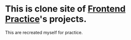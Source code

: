# This is clone site of [Frontend Practice](https://www.frontendpractice.com/)'s projects.
This are recreated myself for practice.
